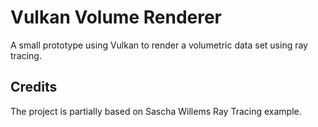 # Vulkan Volume Renderer
A small prototype using Vulkan to render a volumetric data set using ray tracing.

## Credits
The project is partially based on Sascha Willems Ray Tracing example.

